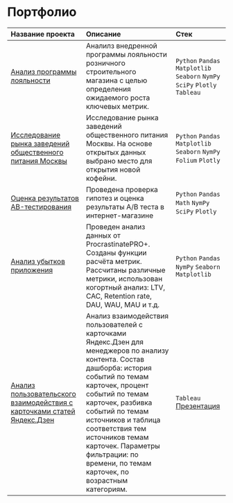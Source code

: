 # Портфолио

| Название проекта | Описание | Стек |
| :---------------------- | :---------------------- | :---------------------- |
| [Анализ программы лояльности](https://github.com/Valeria-Shakulia/Portfolio/tree/37e11978b6f8fe61726e4785479adfc7f949a8e6/%D0%90%D0%BD%D0%B0%D0%BB%D0%B8%D0%B7%20%D0%BF%D1%80%D0%BE%D0%B3%D1%80%D0%B0%D0%BC%D0%BC%D1%8B%20%D0%BB%D0%BE%D1%8F%D0%BB%D1%8C%D0%BD%D0%BE%D1%81%D1%82%D0%B8)| Аналилз внедренной программы лояльности розничного строительного магазина с целью определения ожидаемого роста ключевых метрик. | `Python` `Pandas` `Matplotlib` `Seaborn` `NymPy` `SciPy` `Plotly` `Tableau` |
| [Исследование рынка заведений общественного питания Москвы](https://github.com/Valeria-Shakulia/Portfolio/tree/23ef3e77a19c2fbe1471912218c3be54bda844ff/%D0%98%D1%81%D1%81%D0%BB%D0%B5%D0%B4%D0%BE%D0%B2%D0%B0%D0%BD%D0%B8%D0%B5%20%D1%80%D1%8B%D0%BD%D0%BA%D0%B0%20%D0%B7%D0%B0%D0%B2%D0%B5%D0%B4%D0%B5%D0%BD%D0%B8%D0%B9%20%D0%BE%D0%B1%D1%89%D0%B5%D1%81%D1%82%D0%B2%D0%B5%D0%BD%D0%BD%D0%BE%D0%B3%D0%BE%20%D0%BF%D0%B8%D1%82%D0%B0%D0%BD%D0%B8%D1%8F%20%D0%9C%D0%BE%D1%81%D0%BA%D0%B2%D1%8B)| Исследование рынка заведений общественного питания Москвы. На основе открытых данных выбрано место для открытия новой кофейни.| `Python` `Pandas` `Matplotlib` `Seaborn` `NymPy` `Folium` `Plotly` |
| [Оценка результатов АB-тестирования](https://github.com/Valeria-Shakulia/Portfolio/tree/91b6e60af2a23a3f8281be89f2a1bb2f272cee1e/%D0%9E%D1%86%D0%B5%D0%BD%D0%BA%D0%B0%20%D1%80%D0%B5%D0%B7%D1%83%D0%BB%D1%8C%D1%82%D0%B0%D1%82%D0%BE%D0%B2%20%D0%90B-%D1%82%D0%B5%D1%81%D1%82%D0%B8%D1%80%D0%BE%D0%B2%D0%B0%D0%BD%D0%B8%D1%8F)| Проведена проверка гипотез и оценка результаты A/B теста в интернет-магазине | `Python` `Pandas` `Math` `NymPy` `SciPy` `Plotly` |
| [Анализ убытков приложения](https://github.com/Valeria-Shakulia/Portfolio/tree/1e6c4793e6acb44b7c2b7dbed30468e89dca612f/%D0%90%D0%BD%D0%B0%D0%BB%D0%B8%D0%B7%20%D1%83%D0%B1%D1%8B%D1%82%D0%BA%D0%BE%D0%B2%20%D0%BF%D1%80%D0%B8%D0%BB%D0%BE%D0%B6%D0%B5%D0%BD%D0%B8%D1%8F)| Проведен анализ данных от ProcrastinatePRO+. Созданы функции расчёта метрик. Рассчитаны различные метрики, использован когортный анализ: LTV, CAC, Retention rate, DAU, WAU, MAU и т.д. | `Python` `Pandas` `NymPy` `Seaborn` `Matplotlib` |
| [Анализ пользовательского взаимодействия с карточками статей Яндекс.Дзен](https://public.tableau.com/app/profile/valeria.shakulia/viz/Project_16848553780730/Project?publish=yes)| Анализ взаимодействия пользователей с карточками Яндекс.Дзен для менеджеров по анализу контента. Состав дашборба: история событий по темам карточек, процент событий по темам карточек, разбивка событий по темам источников и таблица соответствия тем источников темам карточек. Параметры фильтрации: по времени, по темам карточек, по возрастным категориям. | `Tableau` [Презентация](https://disk.yandex.ru/i/m-LRw9YN16elnw)
